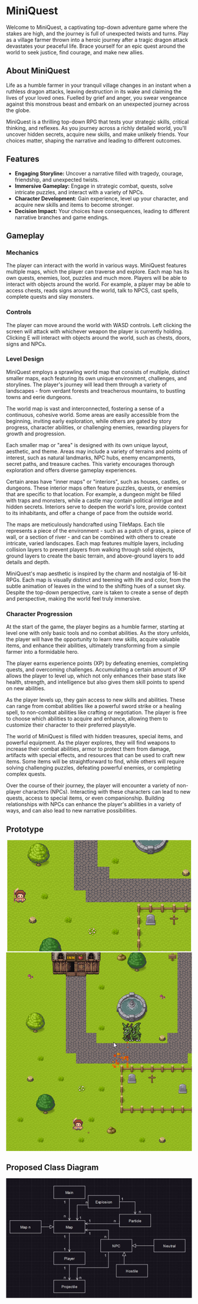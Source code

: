 # MiniQuest
Welcome to MiniQuest, a captivating top-down adventure game where the stakes are high, and the journey is full of unexpected twists and turns. Play as a village farmer thrown into a heroic journey after a tragic dragon attack devastates your peaceful life. Brace yourself for an epic quest around the world to seek justice, find courage, and make new allies.

## About MiniQuest
Life as a humble farmer in your tranquil village changes in an instant when a ruthless dragon attacks, leaving destruction in its wake and claiming the lives of your loved ones. Fuelled by grief and anger, you swear vengeance against this monstrous beast and embark on an unexpected journey across the globe.

MiniQuest is a thrilling top-down RPG that tests your strategic skills, critical thinking, and reflexes. As you journey across a richly detailed world, you'll uncover hidden secrets, acquire new skills, and make unlikely friends. Your choices matter, shaping the narrative and leading to different outcomes.

## Features
- **Engaging Storyline:** Uncover a narrative filled with tragedy, courage, friendship, and unexpected twists.
- **Immersive Gameplay:** Engage in strategic combat, quests, solve intricate puzzles, and interact with a variety of NPCs.
- **Character Development:** Gain experience, level up your character, and acquire new skills and items to become stronger.
- **Decision Impact:** Your choices have consequences, leading to different narrative branches and game endings.

## Gameplay
### Mechanics
The player can interact with the world in various ways. MiniQuest features multiple maps, which the player can traverse and explore. Each map has its own quests, enemies, loot, puzzles and much more. Players will be able to interact with objects around the world. For example, a player may be able to access chests, reads signs around the world, talk to NPCS, cast spells, complete quests and slay monsters.

### Controls
The player can move around the world with WASD controls. Left clicking the screen will attack with whichever weapon the player is currently holding. Clicking E will interact with objects around the world, such as chests, doors, signs and NPCs.

### Level Design
MiniQuest employs a sprawling world map that consists of multiple, distinct smaller maps, each featuring its own unique environment, challenges, and storylines. The player's journey will lead them through a variety of landscapes - from verdant forests and treacherous mountains, to bustling towns and eerie dungeons.

The world map is vast and interconnected, fostering a sense of a continuous, cohesive world. Some areas are easily accessible from the beginning, inviting early exploration, while others are gated by story progress, character abilities, or challenging enemies, rewarding players for growth and progression.

Each smaller map or "area" is designed with its own unique layout, aesthetic, and theme. Areas may include a variety of terrains and points of interest, such as natural landmarks, NPC hubs, enemy encampments, secret paths, and treasure caches. This variety encourages thorough exploration and offers diverse gameplay experiences.

Certain areas have "inner maps" or "interiors", such as houses, castles, or dungeons. These interior maps often feature puzzles, quests, or enemies that are specific to that location. For example, a dungeon might be filled with traps and monsters, while a castle may contain political intrigue and hidden secrets. Interiors serve to deepen the world's lore, provide context to its inhabitants, and offer a change of pace from the outside world.

The maps are meticulously handcrafted using TileMaps. Each tile represents a piece of the environment - such as a patch of grass, a piece of wall, or a section of river - and can be combined with others to create intricate, varied landscapes. Each map features multiple layers, including collision layers to prevent players from walking through solid objects, ground layers to create the basic terrain, and above-ground layers to add details and depth.

MiniQuest's map aesthetic is inspired by the charm and nostalgia of 16-bit RPGs. Each map is visually distinct and teeming with life and color, from the subtle animation of leaves in the wind to the shifting hues of a sunset sky. Despite the top-down perspective, care is taken to create a sense of depth and perspective, making the world feel truly immersive.

### Character Progression
At the start of the game, the player begins as a humble farmer, starting at level one with only basic tools and no combat abilities. As the story unfolds, the player will have the opportunity to learn new skills, acquire valuable items, and enhance their abilities, ultimately transforming from a simple farmer into a formidable hero.

The player earns experience points (XP) by defeating enemies, completing quests, and overcoming challenges. Accumulating a certain amount of XP allows the player to level up, which not only enhances their base stats like health, strength, and intelligence but also gives them skill points to spend on new abilities.

As the player levels up, they gain access to new skills and abilities. These can range from combat abilities like a powerful sword strike or a healing spell, to non-combat abilities like crafting or negotiation. The player is free to choose which abilities to acquire and enhance, allowing them to customize their character to their preferred playstyle.

The world of MiniQuest is filled with hidden treasures, special items, and powerful equipment. As the player explores, they will find weapons to increase their combat abilities, armor to protect them from damage, artifacts with special effects, and resources that can be used to craft new items. Some items will be straightforward to find, while others will require solving challenging puzzles, defeating powerful enemies, or completing complex quests.

Over the course of their journey, the player will encounter a variety of non-player characters (NPCs). Interacting with these characters can lead to new quests, access to special items, or even companionship. Building relationships with NPCs can enhance the player's abilities in a variety of ways, and can also lead to new narrative possibilities.

## Prototype
<p align="center">
  <img src="example.gif" alt="prototype1"/>
  <img src="example2.gif" alt="prototype2"/>
</p>

## Proposed Class Diagram
<p align="center">
  <img src="class_diagram.JPG" alt="class_diagram"/>
</p>

